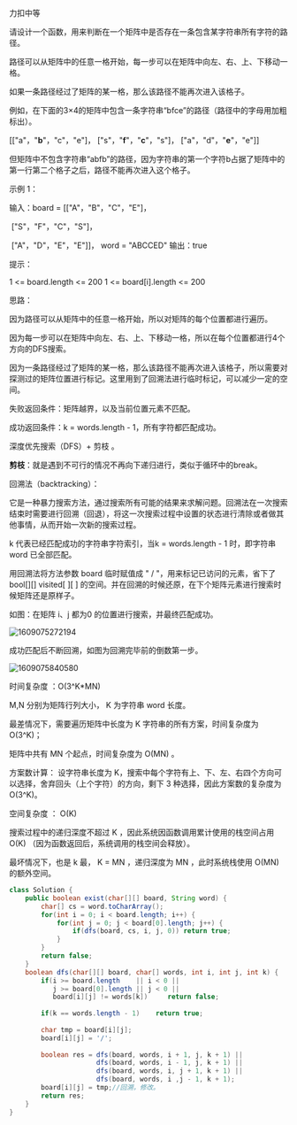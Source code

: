 力扣中等



请设计一个函数，用来判断在一个矩阵中是否存在一条包含某字符串所有字符的路径。

路径可以从矩阵中的任意一格开始，每一步可以在矩阵中向左、右、上、下移动一格。

如果一条路径经过了矩阵的某一格，那么该路径不能再次进入该格子。



例如，在下面的3×4的矩阵中包含一条字符串“bfce”的路径（路径中的字母用加粗标出）。

[["a"，"**b**"，"c"，"e"]，
["s"，"**f**"，"**c**"，"s"]，
["a"，"d"，"**e**"，"e"]]

但矩阵中不包含字符串“abfb”的路径，因为字符串的第一个字符b占据了矩阵中的第一行第二个格子之后，路径不能再次进入这个格子。

 

示例 1：

输入：board = [["A"，"B"，"C"，"E"]，

​							["S"，"F"，"C"，"S"]，

​							["A"，"D"，"E"，"E"]]， word = "ABCCED"
输出：true




提示：

1 <= board.length <= 200
1 <= board[i].length <= 200





思路：

因为路径可以从矩阵中的任意一格开始，所以对矩阵的每个位置都进行遍历。

因为每一步可以在矩阵中向左、右、上、下移动一格，所以在每个位置都进行4个方向的DFS搜索。

因为一条路径经过了矩阵的某一格，那么该路径不能再次进入该格子，所以需要对探测过的矩阵位置进行标记。这里用到了回溯法进行临时标记，可以减少一定的空间。



失败返回条件：矩阵越界，以及当前位置元素不匹配。

成功返回条件：k =  words.length - 1，所有字符都匹配成功。



深度优先搜索（DFS）+ 剪枝 。

**剪枝**：就是遇到不可行的情况不再向下递归进行，类似于循环中的break。



回溯法（backtracking）：

它是一种暴力搜索方法，通过搜索所有可能的结果来求解问题。回溯法在一次搜索结束时需要进行回溯（回退），将这一次搜索过程中设置的状态进行清除或者做其他事情，从而开始一次新的搜索过程。



k 代表已经匹配成功的字符串字符索引，当k =  words.length - 1 时，即字符串 word 已全部匹配。 

用回溯法将方法参数 board 临时赋值成 " / "，用来标记已访问的元素，省下了bool[][] visited\[ ][ ] 的空间。并在回溯的时候还原，在下个矩阵元素进行搜索时候矩阵还是原样子。



如图：在矩阵 i、j 都为0 的位置进行搜索，并最终匹配成功。

![1609075272194](F:/项目/Git-md/ZJW-Summary/assets/1609075272194.png)

成功匹配后不断回溯，如图为回溯完毕前的倒数第一步。

![1609075840580](F:/项目/Git-md/ZJW-Summary/assets/1609075840580.png)



时间复杂度 ：O(3^K*MN)

M,N 分别为矩阵行列大小， K 为字符串 word 长度。

最差情况下，需要遍历矩阵中长度为 K 字符串的所有方案，时间复杂度为 O(3^K)；

矩阵中共有 MN 个起点，时间复杂度为 O(MN) 。

方案数计算： 设字符串长度为 K，搜索中每个字符有上、下、左、右四个方向可以选择，舍弃回头（上个字符）的方向，剩下 3 种选择，因此方案数的复杂度为 O(3^K)。



空间复杂度 ： O(K) 

搜索过程中的递归深度不超过 K ，因此系统因函数调用累计使用的栈空间占用 O(K) （因为函数返回后，系统调用的栈空间会释放）。

最坏情况下，也是 k 最， K = MN ，递归深度为 MN ，此时系统栈使用 O(MN) 的额外空间。

````java
class Solution {
    public boolean exist(char[][] board, String word) {
        char[] cs = word.toCharArray();
        for(int i = 0; i < board.length; i++) {
            for(int j = 0; j < board[0].length; j++) {
                if(dfs(board, cs, i, j, 0)) return true;
            }
        }
        return false;
    }
    boolean dfs(char[][] board, char[] words, int i, int j, int k) {
        if(i >= board.length    || i < 0 || 
           j >= board[0].length || j < 0 || 
           board[i][j] != words[k]) 	return false;
        
        if(k == words.length - 1)    return true;
        
        char tmp = board[i][j];
        board[i][j] = '/';
        
        boolean res = dfs(board, words, i + 1, j, k + 1) || 
            		  dfs(board, words, i - 1, j, k + 1) || 
                      dfs(board, words, i, j + 1, k + 1) || 
            		  dfs(board, words, i ,j - 1, k + 1);
        board[i][j] = tmp;//回溯，修改。
        return res;
    }
}
````